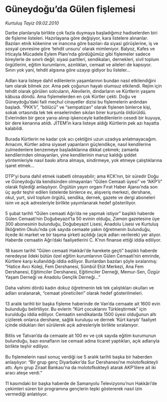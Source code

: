 # Güneydoğu’da Gülen fişlemesi

*Kurtuluş Tayiz 09.02.2010*

<div class="yazi">Darbe planlarıyla birlikte çok fazla duymaya başladığımız hadiselerden biri de fişleme listeleri. Hazırlayana göre değişiyor, kara listelere alınanlar. Bazıları etnik kökenine ve inancına göre bazıları da siyasi görüşlerine, iş ve sosyal çevresine göre ‘tehdit unsuru’ olarak mimleniyor. Balyoz, Kafes ve İrticayla Mücadele Eylem Planı’nda gördüğümüz gibi fişlemeler sadece bireylerle de sınırlı değil; siyasi partileri, sendikaları, dernekleri, sivil toplum örgütlerini, eğitim kurumlarını, azınlıkları, cemaat ve aileleri de kapsıyor. Sınırı yok yani, tehdit algısına göre uzayıp gidiyor bu listeler... <br/><br/>Adları kara listeye dahil edilenlerin yaşamlarının bundan nasıl etkilendiğini tam olarak bilmek zor. Ama pek çoğunun hayatı olumsuz etkilendi. Rejim için tehdit olarak görülen solcuların, Alevilerin, dindarların ve Kürtlerin yaşamı kâbusa döndü. Ama fişlemelerden en çok Kürtler çekti. Doğu ve Güneydoğu’daki faili meçhul cinayetler dizisi bu fişlemelerin ardından başladı. “PKK’lı”, “bölücü” ve “sempatizan” olarak fişlenen binlerce kişi, sokak ortasında tek tek enselerinden sıkılan birer kurşunla öldürüldü. Evlerinden bir gece yarısı alınıp işkenceyle katledilenlerin cesedi bir kuyuya, bir dere kenarına atıldı. JİTEM’in kara listeye aldığı Kürtlerin pek azı hayatta kalabildi. <br/><br/>Burada Kürtlerin ne kadar çok acı çektiğini uzun uzadıya anlatmayacağım. Amacım, Kürtler adına siyaset yapanların güçlendikçe, nasıl kendilerine zulmedenlere benzemeye başladıklarına dikkat çekmek; zamanla kendilerinden olmayanları, yine kendilerinin maruz kaldığı şiddet yöntemleriyle nasıl baskı altına almaya, sindirmeye, yok etmeye çalıştıklarına işaret etmek... <br/><br/>DTP’yi buna dahil etmek isabetli olmayabilir; ama KCK’nın, bir süredir Doğu ve Güneydoğu’da kendisinden olmayanları “Gülen Cemaati üyesi” ve “AKP’li” olarak fişlediği anlaşılıyor. Örgütün yayın organı Fırat Haber Ajansı’nda son üç aydır teşhir edilen listelerde binlerce ev, alışveriş merkezi, dershane, okul, yurt, sivil toplum örgütü, sendika, dernek, gazete ve dergi aboneleri isim ve açık adresleriyle birlikte yayımlanarak hedef gösteriliyor. <br/><br/>5 şubat tarihli “Gülen cemaati Ağrı’da ne yapmak istiyor” başlıklı haberde Gülen Cemaati’nin Doğubeyazıt’ta 50 evinin olduğu, <i>Zaman</i> gazetesine üye 300 abonesinin bulunduğu, Doğubeyazıt Lisesi, Anadolu Lisesi ve Kurtuluş İlköğretim Okulu’nda çok sayıda cemaate yakın öğretmenin bulunduğu, ilçede iki market ve bir taşıma şirketi açıldığı (açık adları verilerek) yer alıyor. Haberde cemaatin Ağrı’daki faaliyetlerini C. K’nın <k ait="" bana=""> finanse ettiği iddia ediliyor. <br/><br/>18 kasım tarihli “Gülen cemaati Hakkâri’de harekete geçti” başlıklı haberde neredeyse ildeki bütün özel eğitim kurumlarının Gülen Cemaati’nin emrinde, Kürtlere karşı kullanıldığı iddia ediliyor. Bunlardan bazıları şöyle sıralanmış: “Hatice Avcı Koleji, Fem Dershanesi, Sümbül Etüt Merkezi, Ana Fem Dershanesi, Eğitimciler Dershanesi, Eğitimciler Derneği, Memur-Sen, Özgür Yaşam Derneği ve Anadolu Gençlik Derneği...” <br/><br/>Daha vahimi dördü kadın dokuz öğretmenin tek tek çalıştıkları okulları ve adları sıralanarak, “cemaat yöneticileri” olarak hedef gösterilmeleri. <br/><br/>13 aralık tarihli bir başka fişleme haberinde de Van’da cemaate ait 1600 evin bulunduğu belirtiliyor. Bu evlerin “Kürt çocuklarını Türkleştirmek” için kurulduğu iddia ediliyor. Cemaatin sendikalarda 1500 üyesi olduğunun altı çizilerek onlarca dershane, sağlık kuruluşu ve dernek ‘Kürt karşıtı’ faaliyet içinde oldukları ileri sürülerek açık adresleriyle birlikte sıralanıyor. <br/><br/>Bitlis ve Tatvan’da da cemaate ait 100 ev ve çok sayıda eğitim kurumunun bulunduğu, bazı esnafların ise cemaat adına ticaret yaptıkları, açık adlarıyla birlikte teşhir ediliyor. <br/><br/>Bu fişlemelerin nasıl sonuç verdiği ise 5 aralık tarihli başka bir haberden anlaşılıyor: “Bir grup genç Diyarbakır’da Sur Dershanesi’ne molotofkokteyli attı. Aynı grup Ziraat Bankası’na da molotofkokteyli atarak AKP’lilere ait iki aracı ateşe verdi.” <br/><br/>11 kasımdaki bir başka haberde de Samanyolu Televizyonu’nun Hakkâri’de çekimleri süren bir programına gençlerin tepki göstererek nasıl izin vermediği anlatılıyor.</k></div>

